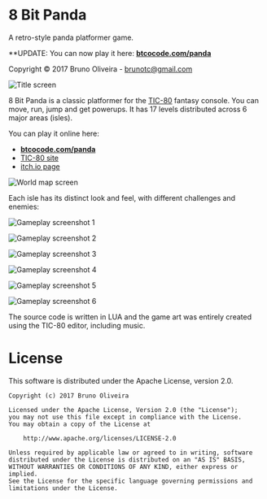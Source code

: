 # 8 Bit Panda
A retro-style panda platformer game.

**UPDATE: You can now play it here: **[btcocode.com/panda](http://btcocode.com/panda)**

Copyright &copy; 2017 Bruno Oliveira - brunotc@gmail.com

![Title screen](https://github.com/btco/panda/blob/master/images/2x/title.png?raw=true)

8 Bit Panda is a classic platformer for the [TIC-80](http://tic.computer)
fantasy console. You can move, run, jump and get powerups. It has 17 levels
distributed across 6 major areas (isles).

You can play it online here:
 * **[btcocode.com/panda](http://btcocode.com/panda)**
 * [TIC-80 site](https://tic.computer/play?cart=188)
 * [itch.io page](https://btco.itch.io/8-bit-panda)

![World map screen](https://github.com/btco/panda/blob/master/images/2x/world.png?raw=true)

Each isle has its distinct look and feel, with different challenges and
enemies:

![Gameplay screenshot 1](https://github.com/btco/panda/blob/master/images/2x/play1.png?raw=true)

![Gameplay screenshot 2](https://github.com/btco/panda/blob/master/images/2x/play2.png?raw=true)

![Gameplay screenshot 3](https://github.com/btco/panda/blob/master/images/2x/play3.png?raw=true)

![Gameplay screenshot 4](https://github.com/btco/panda/blob/master/images/2x/play4.png?raw=true)

![Gameplay screenshot 5](https://github.com/btco/panda/blob/master/images/2x/play5.png?raw=true)

![Gameplay screenshot 6](https://github.com/btco/panda/blob/master/images/2x/play6.png?raw=true)

The source code is written in LUA and the game art was entirely created
using the TIC-80 editor, including music.

# License

This software is distributed under the Apache License, version 2.0.

    Copyright (c) 2017 Bruno Oliveira

    Licensed under the Apache License, Version 2.0 (the "License");
    you may not use this file except in compliance with the License.
    You may obtain a copy of the License at

        http://www.apache.org/licenses/LICENSE-2.0

    Unless required by applicable law or agreed to in writing, software
    distributed under the License is distributed on an "AS IS" BASIS,
    WITHOUT WARRANTIES OR CONDITIONS OF ANY KIND, either express or implied.
    See the License for the specific language governing permissions and
    limitations under the License.

